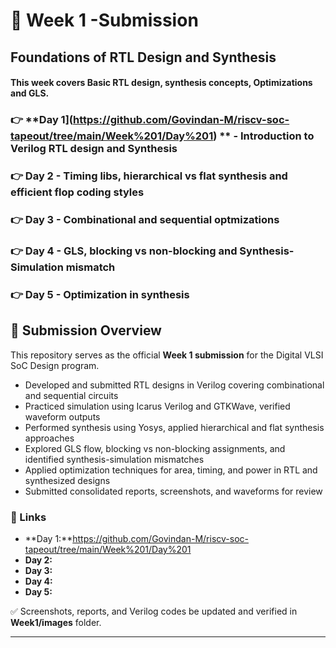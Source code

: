
# 📌 Week 1 -Submission
## **Foundations of RTL Design and Synthesis**

#### This week covers Basic RTL design, synthesis concepts, Optimizations and GLS.

### 👉 **Day 1](https://github.com/Govindan-M/riscv-soc-tapeout/tree/main/Week%201/Day%201) ** - Introduction to Verilog RTL design and Synthesis

### 👉 **Day 2** - Timing libs, hierarchical vs flat synthesis and efficient flop coding styles

### 👉 **Day 3** - Combinational and sequential optmizations

### 👉 **Day 4** - GLS, blocking vs non-blocking and Synthesis-Simulation mismatch

### 👉 **Day 5** - Optimization in synthesis

## 📝 Submission Overview
This repository serves as the official **Week 1 submission** for the Digital VLSI SoC Design program.

- Developed and submitted RTL designs in Verilog covering combinational and sequential circuits
- Practiced simulation using Icarus Verilog and GTKWave, verified waveform outputs
- Performed synthesis using Yosys, applied hierarchical and flat synthesis approaches
- Explored GLS flow, blocking vs non-blocking assignments, and identified synthesis-simulation mismatches
- Applied optimization techniques for area, timing, and power in RTL and synthesized designs
- Submitted consolidated reports, screenshots, and waveforms for review


### 🔗 Links
- **Day 1:**https://github.com/Govindan-M/riscv-soc-tapeout/tree/main/Week%201/Day%201
- **Day 2:**
- **Day 3:**
- **Day 4:**
- **Day 5:**
  
✅ Screenshots, reports, and Verilog codes be updated and verified in **Week1/images** folder.


---


